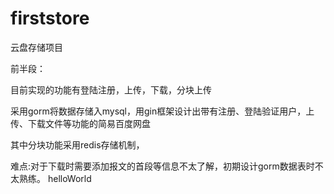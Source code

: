 # firststore
云盘存储项目

前半段：

目前实现的功能有登陆注册，上传，下载，分块上传

采用gorm将数据存储入mysql，用gin框架设计出带有注册、登陆验证用户，上传、下载文件等功能的简易百度网盘

其中分块功能采用redis存储机制，

难点:对于下载时需要添加报文的首段等信息不太了解，初期设计gorm数据表时不太熟练。
helloWorld
